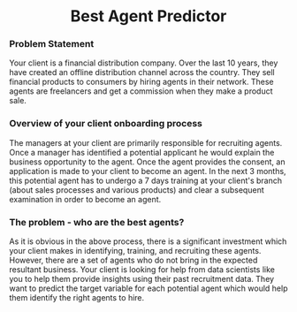 <h1 align="center">Best Agent Predictor</h1>

### Problem Statement
Your client is a financial distribution company. Over the last 10 years, they have created an offline distribution channel across the country. They sell financial products to consumers by hiring agents in their network. These agents are freelancers and get a commission when they make a product sale.

### Overview of your client onboarding process

The managers at your client are primarily responsible for recruiting agents. Once a manager has identified a potential applicant he would explain the business opportunity to the agent. Once the agent provides the consent, an application is made to your client to become an agent. In the next 3 months, this potential agent has to undergo a 7 days training at your client's branch (about sales processes and various products) and clear a subsequent examination in order to become an agent.

### The problem - who are the best agents?

As it is obvious in the above process, there is a significant investment which your client makes in identifying, training, and recruiting these agents. However, there are a set of agents who do not bring in the expected resultant business. Your client is looking for help from data scientists like you to help them provide insights using their past recruitment data. They want to predict the target variable for each potential agent which would help them identify the right agents to hire.
